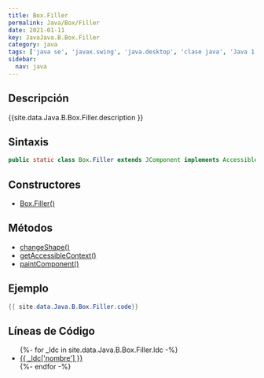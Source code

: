 ```yaml
---
title: Box.Filler
permalink: Java/Box/Filler
date: 2021-01-11
key: JavaJava.B.Box.Filler
category: java
tags: ['java se', 'javax.swing', 'java.desktop', 'clase java', 'Java 1.0']
sidebar: 
  nav: java
---
```


## Descripción
{{site.data.Java.B.Box.Filler.description }}

## Sintaxis
~~~java
public static class Box.Filler extends JComponent implements Accessible
~~~

## Constructores
* [Box.Filler()](/Java/Box/Filler/Box/Filler/)

## Métodos
* [changeShape()](/Java/Box/Filler/changeShape)
* [getAccessibleContext()](/Java/Box/Filler/getAccessibleContext)
* [paintComponent()](/Java/Box/Filler/paintComponent)

## Ejemplo
~~~java
{{ site.data.Java.B.Box.Filler.code}}
~~~

## Líneas de Código
<ul>
{%- for _ldc in site.data.Java.B.Box.Filler.ldc -%}
   <li>
       <a href="{{_ldc['url'] }}">{{ _ldc['nombre'] }}</a>
   </li>
{%- endfor -%}
</ul>
